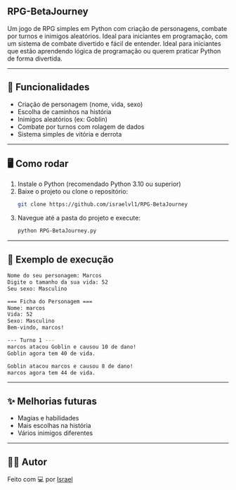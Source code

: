 ## RPG-BetaJourney
Um jogo de RPG simples em Python com criação de personagens, combate por turnos e inimigos aleatórios. Ideal para iniciantes em programação, com um sistema de combate divertido e fácil de entender.
Ideal para iniciantes que estão aprendendo lógica de programação ou querem praticar Python de forma divertida.

---

## 🚀 Funcionalidades

- Criação de personagem (nome, vida, sexo)
- Escolha de caminhos na história
- Inimigos aleatórios (ex: Goblin)
- Combate por turnos com rolagem de dados
- Sistema simples de vitória e derrota

---

## 🖥️ Como rodar

1. Instale o Python (recomendado Python 3.10 ou superior)
2. Baixe o projeto ou clone o repositório:
   ```bash
   git clone https://github.com/israelvl1/RPG-BetaJourney
   ```
3. Navegue até a pasta do projeto e execute:
   ```bash
   python RPG-BetaJourney.py
   ```

---
## 📸 Exemplo de execução

```bash
Nome do seu personagem: Marcos
Digite o tamanho da sua vida: 52
Seu sexo: Masculino

=== Ficha do Personagem ===
Nome: marcos
Vida: 52
Sexo: Masculino
Bem-vindo, marcos!

--- Turno 1 ---
marcos atacou Goblin e causou 10 de dano!
Goblin agora tem 40 de vida.

Goblin atacou marcos e causou 8 de dano!
marcos agora tem 44 de vida.
```

---

## ✨ Melhorias futuras

- Magias e habilidades
- Mais escolhas na história
- Vários inimigos diferentes
---


## 👨‍💻 Autor

Feito com 💻 por [Israel](https://github.com/israelvl1)
